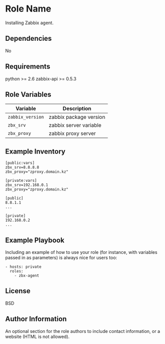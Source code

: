 Role Name
=========

Installing Zabbix agent.

Dependencies
------------

No

Requirements
------------

python >= 2.6
zabbix-api >= 0.5.3


Role Variables
--------------
| Variable       | Description |
|--------------- | ----------- |
| `zabbix_version` | zabbix package version|
| `zbx_srv` | zabbix server variable|
| `zbx_proxy` | zabbix proxy server |

Example Inventory
------------

    [public:vars]
    zbx_srv=8.8.8.8
    zbx_proxy="zproxy.domain.kz"

    [private:vars]
    zbx_srv=192.168.0.1
    zbx_proxy="zproxy.domain.kz"

    [public]
    8.8.1.1
    ...

    [private]
    192.168.0.2
    ...

Example Playbook
----------------

Including an example of how to use your role (for instance, with variables
passed in as parameters) is always nice for users too:

    - hosts: private
      roles:
        - zbx-agent

License
-------

BSD

Author Information
------------------

An optional section for the role authors to include contact information, or a
website (HTML is not allowed).

